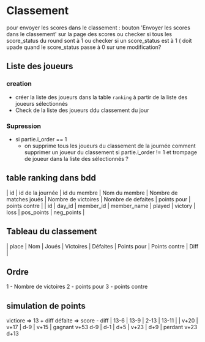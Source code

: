 # Classement
pour envoyer les scores dans le classement : 
bouton 'Envoyer les scores dans le classement' sur la page des scores 
ou
checker si tous les score_status du round sont à 1 
ou
checker si un score_status est à 1 ( doit upade quand le score_status passe à 0 sur une modification?

## Liste des joueurs
### creation
- créer la liste des joueurs dans la table `ranking` à partir de la liste des joueurs sélectionnés
- Check de la liste des joueurs ddu classement du jour
### Supression
- si partie.i_order == 1
    - on supprime tous les joueurs du classement de la journée
comment supprimer un joueur du classement si partie.i_order != 1 et trompage de joueur dans la liste des sélectionnés ?

## table ranking dans bdd
| id | id de la journée | id du membre | Nom du membre | Nombre de matches joués | Nombre de victoires | Nombre de defaites | points pour | points contre |
| id | day_id           | member_id    | member_name   | played                  | victory             | loss               | pos_points  | neg_points    |

## Tableau du classement
| place | Nom | Joués | Victoires | Défaites | Points pour | Points contre | Diff |

## Ordre
1 - Nombre de victoires
2 - points pour
3 - points contre

## simulation de points
victiore => 13 + diff
défaite  => score - diff
| 13-6 | 13-9 | 2-13 | 13-11 |
| v+20 | v+17 | d-9  | v+15  | gagnant v+53 d-9
| d-1  | d+5  | v+23 | d+9   | perdant v+23 d+13